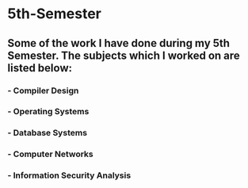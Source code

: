 # **5th-Semester**
## Some of the work I have done during my 5th Semester. The subjects which I worked on are listed below: 
### - Compiler Design
### - Operating Systems
### - Database Systems
### - Computer Networks
### - Information Security Analysis
